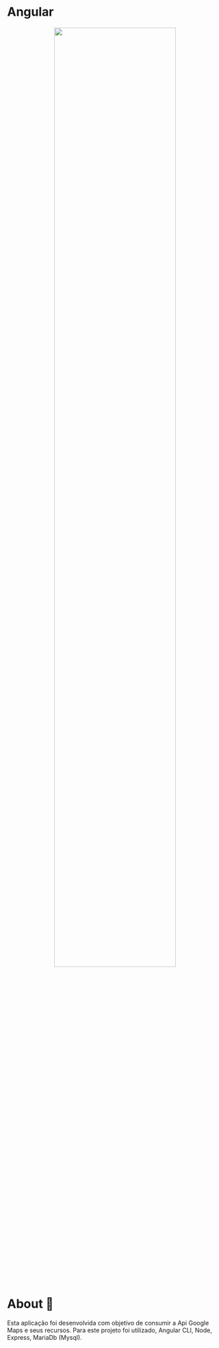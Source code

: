 # Angular
<h4 align="center">
  <img src="https://user-images.githubusercontent.com/53453342/93115718-a610d300-f692-11ea-9e5d-9489566ab56b.jpg" width="75%" />
</h4>

# About 🧾
Esta aplicação foi desenvolvida com objetivo de consumir a Api Google Maps e seus recursos. Para este projeto foi utilizado, Angular CLI, Node, Express, MariaDb (Mysql).
